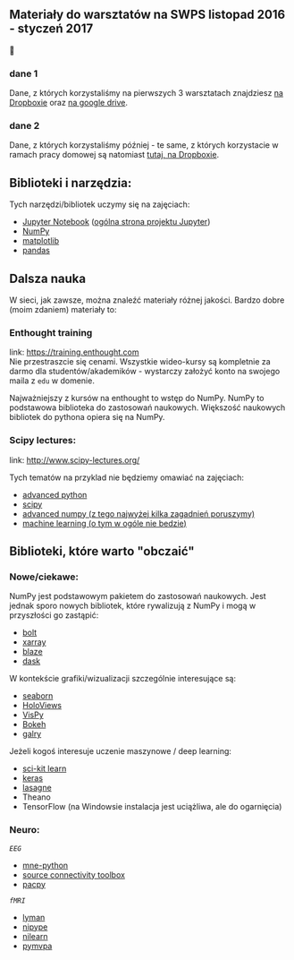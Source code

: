 ## Materiały do warsztatów na SWPS listopad 2016 - styczeń 2017

:construction:
### dane 1
Dane, z których korzystaliśmy na pierwszych 3 warsztatach znajdziesz [na Dropboxie](https://www.dropbox.com/sh/rexe6smd9sjkus1/AAD83oxSbup3s0VOGL5j8Qpha?dl=0) oraz [na google drive](https://drive.google.com/a/swps.edu.pl/folderview?id=0B3VsSOe5fKjeX3BlNmpDeE1Oc2c&usp=sharing).
### dane 2
Dane, z których korzystaliśmy później - te same, z których korzystacie w ramach pracy domowej są natomiast [tutaj, na Dropboxie](https://www.dropbox.com/sh/8lhwx9b12ci2c91/AACM1fA_Av5YkxXTPk-wlDDQa?dl=0). 


## Biblioteki i narzędzia:
Tych narzędzi/bibliotek uczymy się na zajęciach:
* [Jupyter Notebook](http://jupyter.readthedocs.io/en/latest/index.html) ([ogólna strona projektu Jupyter](http://jupyter.org/))
* [NumPy](http://www.numpy.org/)
* [matplotlib](http://matplotlib.org/)
* [pandas](http://pandas.pydata.org/)

## Dalsza nauka

W sieci, jak zawsze, można znaleźć materiały różnej jakości. Bardzo dobre (moim zdaniem) materiały to:

### Enthought training
link: https://training.enthought.com  
Nie przestraszcie się cenami. Wszystkie wideo-kursy są kompletnie za darmo dla studentów/akademików - wystarczy założyć konto na swojego maila z `edu` w domenie.
  
Najważniejszy z kursów na enthought to wstęp do NumPy. NumPy to podstawowa biblioteka do zastosowań naukowych. Większość naukowych bibliotek do pythona opiera się na NumPy.

### Scipy lectures:
link: http://www.scipy-lectures.org/

Tych tematów na przyklad nie będziemy omawiać na zajęciach:
* [advanced python](http://www.scipy-lectures.org/advanced/advanced_python/index.html)
* [scipy](http://www.scipy-lectures.org/intro/scipy.html)
* [advanced numpy (z tego najwyżej kilka zagadnień poruszymy)](http://www.scipy-lectures.org/advanced/advanced_numpy/index.html)
* [machine learning (o tym w ogóle nie bedzie)](http://www.scipy-lectures.org/packages/scikit-learn/index.html)


## Biblioteki, które warto "obczaić"

### Nowe/ciekawe:
NumPy jest podstawowym pakietem do zastosowań naukowych. Jest jednak sporo nowych bibliotek, które rywalizują z NumPy i mogą w przyszłości go zastąpić:
- [bolt](https://github.com/bolt-project/bolt)
- [xarray](https://github.com/xray/xray)
- [blaze](https://github.com/blaze/blaze)
- [dask](http://dask.pydata.org/en/latest/)

W kontekście grafiki/wizualizacji szczególnie interesujące są:
- [seaborn](http://stanford.edu/~mwaskom/software/seaborn/)
- [HoloViews](http://holoviews.org/)
- [VisPy](http://vispy.org/)
- [Bokeh](http://bokeh.pydata.org/en/latest/)
- [galry](http://www.pygal.org/en/latest/)

Jeżeli kogoś interesuje uczenie maszynowe / deep learning:
- [sci-kit learn](http://scikit-learn.org/stable/)
- [keras](http://keras.io/)
- [lasagne](http://lasagne.readthedocs.org/en/latest/index.html)
- Theano
- TensorFlow (na Windowsie instalacja jest uciążliwa, ale do ogarnięcia)

### Neuro:
*`EEG`*
* [mne-python](http://martinos.org/mne/stable/index.html)
* [source connectivity toolbox](https://github.com/scot-dev/scot)
* [pacpy](https://github.com/voytekresearch/pacpy)  

*`fMRI`*
* [lyman](http://web.stanford.edu/~mwaskom/software/lyman/)
* [nipype](http://www.mit.edu/~satra/nipype-nightly/)
* [nilearn](http://nilearn.github.io/)
* [pymvpa](http://www.pymvpa.org/)
